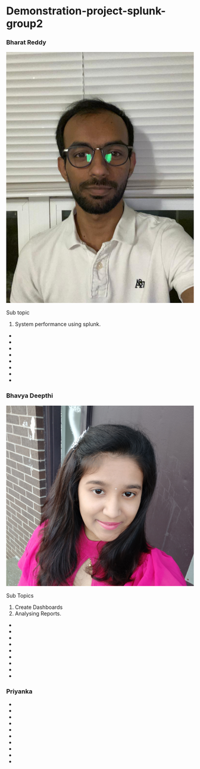 # Demonstration-project-splunk-group2


### Bharat Reddy
![Bharat](./Assets/bharat.jpeg "Bharat")

Sub topic 

  1. System performance using splunk.
-
-
-
-
-
-
-
-

### Bhavya Deepthi
![Bhavya](./Assets/deepu.jpg "Bhavya")

Sub Topics

  1. Create Dashboards 
  2. Analysing Reports.
-
-
-
-
-
-
-
-
-

### Priyanka 
-
-
-
-
-
-
-
-
-
-
